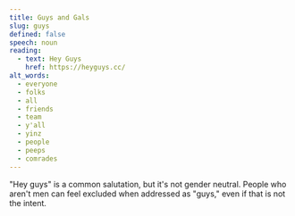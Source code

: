 ```yaml
---
title: Guys and Gals
slug: guys
defined: false
speech: noun
reading:
  - text: Hey Guys
    href: https://heyguys.cc/
alt_words:
  - everyone
  - folks
  - all
  - friends
  - team
  - y'all
  - yinz
  - people
  - peeps
  - comrades
---
```


"Hey guys" is a common salutation, but it's not gender neutral. People who aren't men can feel excluded when addressed as "guys," even if that is not the intent.
